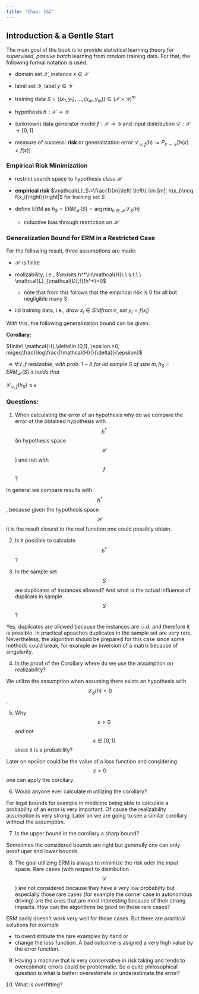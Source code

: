 ```yaml
---
title: "Chap. 1&2"
---
```


## Introduction & a Gentle Start

The main goal of the book is to provide statistical learning theory for *supervised*, *passive* *batch* learning from *random* training data. For that, the following formal notation is used.
* domain set $\mathcal{X}$, instance $x\in\mathcal{X}$

* label set $\mathcal{Y}$, label $y\in\mathcal{Y}$

* training data $S = \left((x_1,y_1),\dots,(x_m,y_m) \right ) \in\left(\mathcal{X}\times\mathcal{Y} \right )^m$

* hypothesis $h\!:\mathcal{X}\to\mathcal{Y}$
* (unknown) data generator model $f\!:\mathcal{X}\to\mathcal{Y}$ and input distribution $\mathcal{D}\!:\mathcal{X}\to[0,1]$

* measure of success: **risk** or generalization error $\mathcal{L}_{\mathcal{D},f}(h):=P_{x\sim\mathcal{D}}\left[h(x)\neq f(x) \right ]$


### Empirical Risk Minimization
* restrict search space to hypothesis class $\mathcal{H}$

* **empirical risk** $\mathcal{L}_S:=\frac{1}{m}\left| \left\{ i\in [m]: h(x_i)\neq f(x_i)\right\}\right|$ for training set $S$

* define ERM as $h_S = ERM_\mathcal{H}(S) = \arg\min_{h\in\mathcal{H}}\mathcal{L}_S(h)$

  * inductive bias through restriction on $\mathcal{H}$

  
### Generalization Bound for ERM in a Restricted Case
For the following result, three assumptions are made:
* $\mathcal{H}$ is finite
* realizability, i.e., $\exisits h^*\in\mathcal{H}\ \ s.t.\ \ \mathcal{L}_{\mathcal{D},f}(h^*)=0$

  * note that from this follows that the empirical risk is 0 for all but negligible many S
* iid training data, i.e., $draw\ x_i\in S iid from \mathcal{D},\ set\ y_i=f(x_i)$


With this, the following generalization bound can be given:

**Corollary:** 

$finite\ \mathcal{H},\delta\in (0,1), \epsilon >0, m\geq\frac{\log\frac{|\mathcal{H}|}{\delta}}{\epsilon}$


$\Rightarrow \forall \mathcal{D},f\ realizable,\ with\ prob.\ 1-\delta\ for\ iid\ sample\ S\ of\ size\ m, h_S=ERM_\mathcal{H}(S)\ it\ holds\ that$


$\mathcal{L}_{\mathcal{D},f}(h_S)\leq\epsilon$



### Questions:
1. When calculating the error of an hypothesis why do we compare the error of the obtained hypothesis with $$h^{*}$$
 (in hypothesis space $$\mathcal{H}$$
) and not with $$f$$
? 

In general we compare results with $$h^{*}$$
, because given the hypothesis space $$\mathcal{H}$$
 it is the result closest to the real function one could possibly obtain.

2. Is it possible to calculate $$h^{*}$$
?

3. In the sample set $$S$$
 are duplicates of instances allowed? And what is the actual influence of duplicats in sample $$S$$
?

Yes, duplicates are allowed because the instances are i.i.d. and therefore it is possible.
In practical apoaches duplicates in the sample set are very rare. Nevertheless, the algorithm should be prepared for this case since some methods could break, for example an inversion of a matrix because of singularity.

4. In the proof of the Corollary where do we use the assumption on realizability?

We utilize the assumption when assuming there exists an hypothesis with $$\mathcal{L}_{S}(h)=0$$
.

5. Why $$\varepsilon>0$$
 and not $$\varepsilon \in [0,1]$$
 since it is a probability?

Later on epsilon could be the value of a loss function and considering $$\varepsilon>0$$
 one can apply the corollary.

6. Would anyone ever calculate m utilizing the corollary?

For legal bounds for example in medicine being able to calculate a probability of an error is very important. Of cause the realizability assumption is very strong. Later on we are going to see a similar corollary without the assumption.

7. Is the upper bound in the corollary a sharp bound?

Sometimes the considered bounds are right but generally one can only proof uper and lower bounds.

8. The goal utilizing ERM is always to minimize the risk oder the input space. Rare cases (with respect to distribution $$\mathcal{D}$$
) are not considered because they have a very low probabilty but especially those rare cases (for example the corner case in autonomous driving) are the ones that are most interesting because of their strong impacts. How can the algorithms be good on those rare cases?

ERM sadly doesn't work very well for those cases. But there are practical solutions for example
- to overdistribute the rare examples by hand or
- change the loss function. A bad outcome is asigned a very high value by the error function.

9. Having a machine that is very conservative in risk taking and tends to overestimate errors could be problematic. So a quite philosophical question is what is better: overestimate or underestimate the error?

10. What is overfitting?

